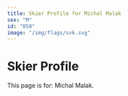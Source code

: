 ```yaml
---
title: Skier Profile for Michal Malak
sex: "M"
id: "850"
image: "/img/flags/svk.svg" 
---
```


# Skier Profile

This page is for: Michal Malak.
    